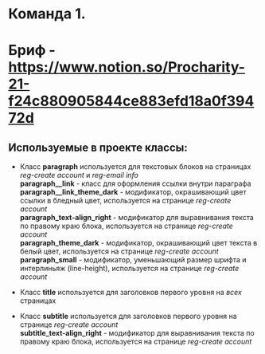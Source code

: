 # Команда 1.
# Бриф - https://www.notion.so/Procharity-21-f24c880905844ce883efd18a0f39472d

## Используемые в проекте классы:

* Класс **paragraph** используется для текстовых блоков на страницах _reg-сreate account_ и _reg-email info_  
**paragraph__link** - класс для оформления ссылки внутри параграфа  
**paragraph__link_theme_dark** - модификатор, окрашивающий цвет ссылки в бледный цвет, используется на странице _reg-сreate account_  
**paragraph_text-align_right** - модификатор для выравнивания текста по правому краю блока, используется на странице _reg-сreate account_  
**paragraph_theme_dark** - модификатор, окрашивающий цвет текста в белый цвет, используется на странице _reg-сreate account_  
**paragraph_small** - модификатор, уменьшающий размер шрифта и интерлиньяж (line-height), используется на странице _reg-сreate account_  

* Класс **title** используется для заголовков первого уровня на _всех_ страницах

* Класс **subtitle** используется для заголовков первого уровня на странице _reg-сreate account_  
**subtitle_text-align_right** - модификатор для выравнивания текста по правому краю блока, используется на странице _reg-сreate account_  